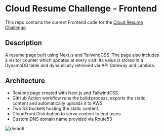 # Cloud Resume Challenge - Frontend

This repo contains the current Frontend code for the [Cloud Resume Challenge](https://cloudresumechallenge.dev/).

## Description

A resume page built using Next.js and TailwindCSS. 
The page also includes a visitor counter which updates at every visit. Its value is stored in a DynamoDB table and dynamically retrieved via API Gateway and Lambda. 

## Architecture

- Resume page created with Next.js and TailwindCSS.
- GitHub Action workflow runs the build process, exports the static content and automatically uploads it to AWS.
- Two S3 buckets hosting the static content.
- CloudFront Distribution to serve content to end users
- Custom DNS domain name provided via Route53

![demo6](https://github.com/Antonio-Riccelli/cloud-resume-challenge-frontend/assets/39813213/3650fad1-5988-40ec-ab2e-71a5432a1aab)
